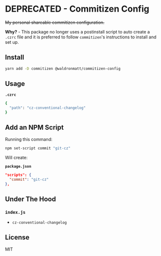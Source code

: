 # DEPRECATED - Commitizen Config

~~My personal shareable commitizen configuration.~~

**Why?** - This package no longer uses a postinstall script to auto create a `.czrc` file and it is preferred to follow `commitizen`'s instructions to install and set up.

## Install

```bash
yarn add -D commitizen @waldronmatt/commitizen-config
```

## Usage

**`.czrc`**

```bash
{
  "path": "cz-conventional-changelog"
}
```

## Add an NPM Script

Running this command:

```bash
npm set-script commit "git-cz"
```

Will create:

**`package.json`**

```json
"scripts": {
  "commit": "git-cz"
},
```

## Under The Hood

### `index.js`

- `cz-conventional-changelog`

## License

MIT
